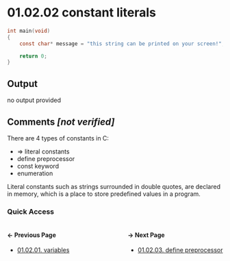 # 01.02.02 constant literals

```c
int main(void)
{
    const char* message = "this string can be printed on your screen!";

    return 0;
}

```

## Output

no output provided

## Comments *[not verified]*

There are 4 types of constants in C:

* => literal constants
*    define preprocessor
*    const keyword
*    enumeration

Literal constants such as strings surrounded in double quotes, are declared in
memory, which is a place to store predefined values in a program.

### Quick Access

<div class="quick_access">
<div class="previous_page" style="float:left">

#### &#8592; Previous Page

* [01.02.01. variables](./../../01.the_basics/02.variables_constants/01.variables.md)

</div>
<div class="next_page" style="float:right">

#### &#8594; Next Page

* [01.02.03. define preprocessor](./../../01.the_basics/02.variables_constants/03.define.md)

</div>
</div>
